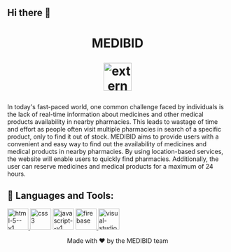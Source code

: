 ## Hi there 👋

<h1 align="center">MEDIBID
<p align="center">
 <img width="64" height="64" src="https://img.icons8.com/external-flatart-icons-lineal-color-flatarticons/64/external-medicines-health-and-medical-flatart-icons-lineal-color-flatarticons-3.png" alt="external-medicines-health-and-medical-flatart-icons-lineal-color-flatarticons-3"/></h1>
</p>
<p align="center">
<p align="centre">
  In today's fast-paced world, one common challenge faced by individuals is the lack of real-time information about medicines and other medical products availability in nearby pharmacies. This leads to wastage of time and effort as people often visit multiple pharmacies in search of a specific product, only to find it out of stock. MEDIBID aims to provide users with a convenient and easy way to find out the availability of medicines and medical products in nearby pharmacies. By using location-based services, the website will enable users to quickly find pharmacies. Additionally, the user can reserve medicines and medical products for a maximum of 24 hours.
</p>

## 🚀 Languages and Tools:

<p align="left"> 
    <a href="https://www.html.com" target="_blank"> <img width="48" height="48" src="https://img.icons8.com/color/48/html-5--v1.png" alt="html-5--v1"/> </a>
    <a href="https://www.css.com" target="_blank"> <img width="48" height="48" src="https://img.icons8.com/color/48/css3.png" alt="css3"/></a>
    <a href="https://www.javascript.com" target="_blank"><img width="48" height="48" src="https://img.icons8.com/color/48/javascript--v1.png" alt="javascript--v1"/></a>
      <a href="https://firebase.google.com" target="_blank"> <img width="48" height="48" src="https://img.icons8.com/color/48/firebase.png" alt="firebase"/> </a>
    <a href="https://code.visualstudio.com" target="_blank"> <img width="48" height="48" src="https://img.icons8.com/color/48/visual-studio-code-2019.png" alt="visual-studio-code-2019"/> </a>

</p>

<p align="center">
  Made with ❤️ by the MEDIBID team
</p>
